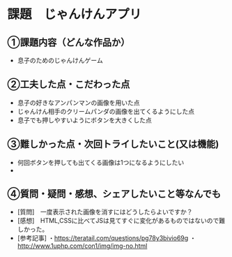 
# 課題　じゃんけんアプリ

## ①課題内容（どんな作品か）
- 息子のためのじゃんけんゲーム

## ②工夫した点・こだわった点
- 息子の好きなアンパンマンの画像を用いた点
- じゃんけん相手のクリームパンダの画像を出てくるようにした点
- 息子でも押しやすいようにボタンを大きくした点

## ③難しかった点・次回トライしたいこと(又は機能)
- 何回ボタンを押しても出てくる画像は1つになるようにしたい
- 

## ④質問・疑問・感想、シェアしたいこと等なんでも
- [質問]　一度表示された画像を消すにはどうしたらよいですか？
- [感想]　HTML,CSSに比べてJSは見てすぐに変化があるものではないので難しかった。
- [参考記事]
・https://teratail.com/questions/pg78y3bivio69g
・http://www.1uphp.com/con1/img/img-no.html
